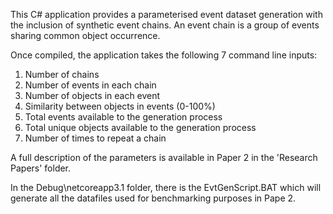 This C# application provides a parameterised event dataset generation with the inclusion of synthetic event chains. An event chain is a group of events sharing common object occurrence.

Once compiled, the application takes the following 7 command line inputs:

1. Number of chains
2. Number of events in each chain
3. Number of objects in each event
4. Similarity between objects in events (0-100%)
5. Total events available to the generation process
6. Total unique objects available to the generation process
7. Number of times to repeat a chain

A full description of the parameters is available in Paper 2 in the 'Research Papers' folder.

In the Debug\netcoreapp3.1 folder, there is the EvtGenScript.BAT which will generate all the datafiles used for benchmarking purposes in Pape 2.
